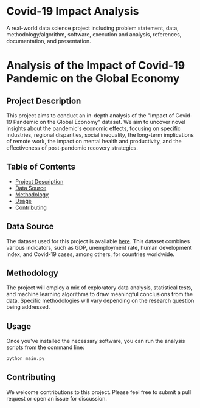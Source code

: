 # Covid-19 Impact Analysis

A real-world data science project including problem statement, data, methodology/algorithm, software, execution and analysis, references, documentation, and presentation.

# Analysis of the Impact of Covid-19 Pandemic on the Global Economy

## Project Description

This project aims to conduct an in-depth analysis of the "Impact of Covid-19 Pandemic on the Global Economy" dataset. We aim to uncover novel insights about the pandemic's economic effects, focusing on specific industries, regional disparities, social inequality, the long-term implications of remote work, the impact on mental health and productivity, and the effectiveness of post-pandemic recovery strategies.

## Table of Contents

- [Project Description](#project-description)
- [Data Source](#data-source)
- [Methodology](#methodology)
- [Usage](#usage)
- [Contributing](#contributing)

## Data Source

The dataset used for this project is available [here](https://data.mendeley.com/datasets/b2wvnbnpj9/1). This dataset combines various indicators, such as GDP, unemployment rate, human development index, and Covid-19 cases, among others, for countries worldwide.

## Methodology

The project will employ a mix of exploratory data analysis, statistical tests, and machine learning algorithms to draw meaningful conclusions from the data. Specific methodologies will vary depending on the research question being addressed.

## Usage

Once you've installed the necessary software, you can run the analysis scripts from the command line:

```bash
python main.py
```

## Contributing

We welcome contributions to this project. Please feel free to submit a pull request or open an issue for discussion.